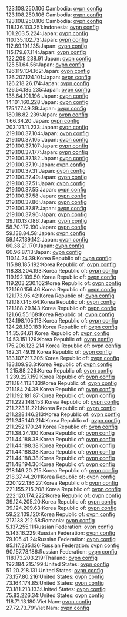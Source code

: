 123.108.250.106:Cambodia: [ovpn config](vpn/123_108_250_106.ovpn)  
123.108.250.106:Cambodia: [ovpn config](vpn/123_108_250_106.ovpn)  
123.108.250.106:Cambodia: [ovpn config](vpn/123_108_250_106.ovpn)  
118.136.103.251:Indonesia: [ovpn config](vpn/118_136_103_251.ovpn)  
101.203.5.224:Japan: [ovpn config](vpn/101_203_5_224.ovpn)  
110.135.102.73:Japan: [ovpn config](vpn/110_135_102_73.ovpn)  
112.69.191.135:Japan: [ovpn config](vpn/112_69_191_135.ovpn)  
115.179.87.114:Japan: [ovpn config](vpn/115_179_87_114.ovpn)  
122.208.238.91:Japan: [ovpn config](vpn/122_208_238_91.ovpn)  
125.51.64.56:Japan: [ovpn config](vpn/125_51_64_56.ovpn)  
126.119.134.162:Japan: [ovpn config](vpn/126_119_134_162.ovpn)  
126.207.124.101:Japan: [ovpn config](vpn/126_207_124_101.ovpn)  
126.218.26.174:Japan: [ovpn config](vpn/126_218_26_174.ovpn)  
126.54.185.235:Japan: [ovpn config](vpn/126_54_185_235.ovpn)  
138.64.101.196:Japan: [ovpn config](vpn/138_64_101_196.ovpn)  
14.101.160.228:Japan: [ovpn config](vpn/14_101_160_228.ovpn)  
175.177.49.39:Japan: [ovpn config](vpn/175_177_49_39.ovpn)  
180.18.82.239:Japan: [ovpn config](vpn/180_18_82_239.ovpn)  
1.66.34.20:Japan: [ovpn config](vpn/1_66_34_20.ovpn)  
203.171.11.233:Japan: [ovpn config](vpn/203_171_11_233.ovpn)  
219.100.37.104:Japan: [ovpn config](vpn/219_100_37_104.ovpn)  
219.100.37.105:Japan: [ovpn config](vpn/219_100_37_105.ovpn)  
219.100.37.107:Japan: [ovpn config](vpn/219_100_37_107.ovpn)  
219.100.37.177:Japan: [ovpn config](vpn/219_100_37_177.ovpn)  
219.100.37.182:Japan: [ovpn config](vpn/219_100_37_182.ovpn)  
219.100.37.19:Japan: [ovpn config](vpn/219_100_37_19.ovpn)  
219.100.37.31:Japan: [ovpn config](vpn/219_100_37_31.ovpn)  
219.100.37.49:Japan: [ovpn config](vpn/219_100_37_49.ovpn)  
219.100.37.51:Japan: [ovpn config](vpn/219_100_37_51.ovpn)  
219.100.37.55:Japan: [ovpn config](vpn/219_100_37_55.ovpn)  
219.100.37.58:Japan: [ovpn config](vpn/219_100_37_58.ovpn)  
219.100.37.86:Japan: [ovpn config](vpn/219_100_37_86.ovpn)  
219.100.37.87:Japan: [ovpn config](vpn/219_100_37_87.ovpn)  
219.100.37.96:Japan: [ovpn config](vpn/219_100_37_96.ovpn)  
39.110.137.186:Japan: [ovpn config](vpn/39_110_137_186.ovpn)  
58.70.172.190:Japan: [ovpn config](vpn/58_70_172_190.ovpn)  
59.138.84.58:Japan: [ovpn config](vpn/59_138_84_58.ovpn)  
59.147.139.142:Japan: [ovpn config](vpn/59_147_139_142.ovpn)  
60.38.21.170:Japan: [ovpn config](vpn/60_38_21_170.ovpn)  
60.96.87.13:Japan: [ovpn config](vpn/60_96_87_13.ovpn)  
110.14.24.39:Korea Republic of: [ovpn config](vpn/110_14_24_39.ovpn)  
115.88.185.192:Korea Republic of: [ovpn config](vpn/115_88_185_192.ovpn)  
118.33.204.193:Korea Republic of: [ovpn config](vpn/118_33_204_193.ovpn)  
119.192.109.50:Korea Republic of: [ovpn config](vpn/119_192_109_50.ovpn)  
119.203.230.162:Korea Republic of: [ovpn config](vpn/119_203_230_162.ovpn)  
121.160.156.46:Korea Republic of: [ovpn config](vpn/121_160_156_46.ovpn)  
121.173.95.42:Korea Republic of: [ovpn config](vpn/121_173_95_42.ovpn)  
121.187.145.64:Korea Republic of: [ovpn config](vpn/121_187_145_64.ovpn)  
121.188.29.143:Korea Republic of: [ovpn config](vpn/121_188_29_143.ovpn)  
121.66.55.168:Korea Republic of: [ovpn config](vpn/121_66_55_168.ovpn)  
124.198.105.113:Korea Republic of: [ovpn config](vpn/124_198_105_113.ovpn)  
124.28.180.183:Korea Republic of: [ovpn config](vpn/124_28_180_183.ovpn)  
14.35.64.61:Korea Republic of: [ovpn config](vpn/14_35_64_61.ovpn)  
14.53.151.129:Korea Republic of: [ovpn config](vpn/14_53_151_129.ovpn)  
175.206.123.214:Korea Republic of: [ovpn config](vpn/175_206_123_214.ovpn)  
182.31.49.19:Korea Republic of: [ovpn config](vpn/182_31_49_19.ovpn)  
183.107.217.205:Korea Republic of: [ovpn config](vpn/183_107_217_205.ovpn)  
183.109.93.3:Korea Republic of: [ovpn config](vpn/183_109_93_3.ovpn)  
1.215.88.226:Korea Republic of: [ovpn config](vpn/1_215_88_226.ovpn)  
1.239.227.159:Korea Republic of: [ovpn config](vpn/1_239_227_159.ovpn)  
211.184.113.133:Korea Republic of: [ovpn config](vpn/211_184_113_133.ovpn)  
211.184.24.38:Korea Republic of: [ovpn config](vpn/211_184_24_38.ovpn)  
211.192.181.87:Korea Republic of: [ovpn config](vpn/211_192_181_87.ovpn)  
211.222.148.153:Korea Republic of: [ovpn config](vpn/211_222_148_153.ovpn)  
211.223.11.221:Korea Republic of: [ovpn config](vpn/211_223_11_221.ovpn)  
211.228.146.213:Korea Republic of: [ovpn config](vpn/211_228_146_213.ovpn)  
211.245.140.214:Korea Republic of: [ovpn config](vpn/211_245_140_214.ovpn)  
211.252.170.24:Korea Republic of: [ovpn config](vpn/211_252_170_24.ovpn)  
211.38.24.100:Korea Republic of: [ovpn config](vpn/211_38_24_100.ovpn)  
211.44.188.38:Korea Republic of: [ovpn config](vpn/211_44_188_38.ovpn)  
211.44.188.38:Korea Republic of: [ovpn config](vpn/211_44_188_38.ovpn)  
211.44.188.38:Korea Republic of: [ovpn config](vpn/211_44_188_38.ovpn)  
211.44.188.38:Korea Republic of: [ovpn config](vpn/211_44_188_38.ovpn)  
211.48.194.30:Korea Republic of: [ovpn config](vpn/211_48_194_30.ovpn)  
218.149.20.215:Korea Republic of: [ovpn config](vpn/218_149_20_215.ovpn)  
218.37.44.201:Korea Republic of: [ovpn config](vpn/218_37_44_201.ovpn)  
220.122.136.27:Korea Republic of: [ovpn config](vpn/220_122_136_27.ovpn)  
221.155.215.208:Korea Republic of: [ovpn config](vpn/221_155_215_208.ovpn)  
222.120.174.222:Korea Republic of: [ovpn config](vpn/222_120_174_222.ovpn)  
39.124.205.20:Korea Republic of: [ovpn config](vpn/39_124_205_20.ovpn)  
39.124.209.63:Korea Republic of: [ovpn config](vpn/39_124_209_63.ovpn)  
59.22.109.120:Korea Republic of: [ovpn config](vpn/59_22_109_120.ovpn)  
217.138.212.58:Romania: [ovpn config](vpn/217_138_212_58.ovpn)  
5.137.255.11:Russian Federation: [ovpn config](vpn/5_137_255_11.ovpn)  
5.143.16.229:Russian Federation: [ovpn config](vpn/5_143_16_229.ovpn)  
79.105.41.24:Russian Federation: [ovpn config](vpn/79_105_41_24.ovpn)  
85.117.235.136:Russian Federation: [ovpn config](vpn/85_117_235_136.ovpn)  
90.157.78.186:Russian Federation: [ovpn config](vpn/90_157_78_186.ovpn)  
118.173.203.219:Thailand: [ovpn config](vpn/118_173_203_219.ovpn)  
192.184.215.199:United States: [ovpn config](vpn/192_184_215_199.ovpn)  
51.20.218.131:United States: [ovpn config](vpn/51_20_218_131.ovpn)  
73.157.80.216:United States: [ovpn config](vpn/73_157_80_216.ovpn)  
73.164.174.85:United States: [ovpn config](vpn/73_164_174_85.ovpn)  
73.181.213.133:United States: [ovpn config](vpn/73_181_213_133.ovpn)  
75.83.226.34:United States: [ovpn config](vpn/75_83_226_34.ovpn)  
118.71.13.180:Viet Nam: [ovpn config](vpn/118_71_13_180.ovpn)  
27.72.73.79:Viet Nam: [ovpn config](vpn/27_72_73_79.ovpn)  
